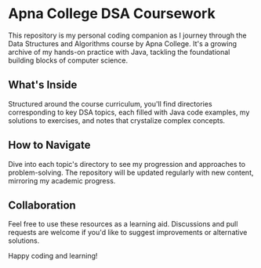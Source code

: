 # Apna College DSA Coursework

This repository is my personal coding companion as I journey through the Data Structures and Algorithms course by Apna College. It's a growing archive of my hands-on practice with Java, tackling the foundational building blocks of computer science.

## What's Inside

Structured around the course curriculum, you'll find directories corresponding to key DSA topics, each filled with Java code examples, my solutions to exercises, and notes that crystalize complex concepts.

## How to Navigate

Dive into each topic's directory to see my progression and approaches to problem-solving. The repository will be updated regularly with new content, mirroring my academic progress.

## Collaboration

Feel free to use these resources as a learning aid. Discussions and pull requests are welcome if you'd like to suggest improvements or alternative solutions.

Happy coding and learning!

